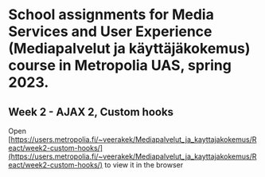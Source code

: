 # School assignments for Media Services and User Experience (Mediapalvelut ja käyttäjäkokemus) course in Metropolia UAS, spring 2023.

## Week 2 - AJAX 2, Custom hooks

Open [https://users.metropolia.fi/~veerakek/Mediapalvelut_ja_kayttajakokemus/React/week2-custom-hooks/](https://users.metropolia.fi/~veerakek/Mediapalvelut_ja_kayttajakokemus/React/week2-custom-hooks/) to view it in the browser
